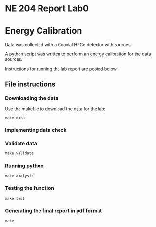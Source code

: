 # NE 204 Report Lab0

# Energy Calibration

Data was collected with a Coaxial HPGe detector with sources.

A python script was written to perform an energy calibration for the data
sources.

Instructions for running the lab report are posted below:

## File instructions

### Downloading the data

Use the makefile to download the data for the lab:

```
make data

```
### Implementing data check

### Validate data

```
make validate
```

### Running python

```
make analysis
```

### Testing the function

```
make test
```

### Generating the final report in pdf format

```
make
```
